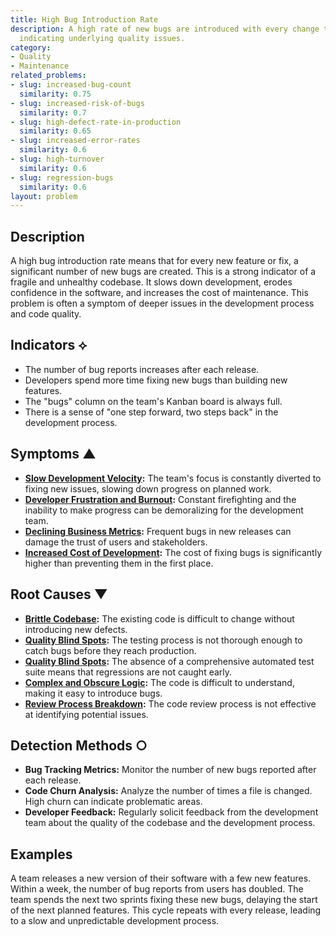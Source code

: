 ```yaml
---
title: High Bug Introduction Rate
description: A high rate of new bugs are introduced with every change to the codebase,
  indicating underlying quality issues.
category:
- Quality
- Maintenance
related_problems:
- slug: increased-bug-count
  similarity: 0.75
- slug: increased-risk-of-bugs
  similarity: 0.7
- slug: high-defect-rate-in-production
  similarity: 0.65
- slug: increased-error-rates
  similarity: 0.6
- slug: high-turnover
  similarity: 0.6
- slug: regression-bugs
  similarity: 0.6
layout: problem
---
```


## Description
A high bug introduction rate means that for every new feature or fix, a significant number of new bugs are created. This is a strong indicator of a fragile and unhealthy codebase. It slows down development, erodes confidence in the software, and increases the cost of maintenance. This problem is often a symptom of deeper issues in the development process and code quality.

## Indicators ⟡
- The number of bug reports increases after each release.
- Developers spend more time fixing new bugs than building new features.
- The "bugs" column on the team's Kanban board is always full.
- There is a sense of "one step forward, two steps back" in the development process.

## Symptoms ▲
- **[Slow Development Velocity](slow-development-velocity.md):** The team's focus is constantly diverted to fixing new issues, slowing down progress on planned work.
- **[Developer Frustration and Burnout](developer-frustration-and-burnout.md):** Constant firefighting and the inability to make progress can be demoralizing for the development team.
- **[Declining Business Metrics](declining-business-metrics.md):** Frequent bugs in new releases can damage the trust of users and stakeholders.
- **[Increased Cost of Development](increased-cost-of-development.md):** The cost of fixing bugs is significantly higher than preventing them in the first place.

## Root Causes ▼
- **[Brittle Codebase](brittle-codebase.md):** The existing code is difficult to change without introducing new defects.
- **[Quality Blind Spots](quality-blind-spots.md):** The testing process is not thorough enough to catch bugs before they reach production.
- **[Quality Blind Spots](quality-blind-spots.md):** The absence of a comprehensive automated test suite means that regressions are not caught early.
- **[Complex and Obscure Logic](complex-and-obscure-logic.md):** The code is difficult to understand, making it easy to introduce bugs.
- **[Review Process Breakdown](review-process-breakdown.md):** The code review process is not effective at identifying potential issues.

## Detection Methods ○
- **Bug Tracking Metrics:** Monitor the number of new bugs reported after each release.
- **Code Churn Analysis:** Analyze the number of times a file is changed. High churn can indicate problematic areas.
- **Developer Feedback:** Regularly solicit feedback from the development team about the quality of the codebase and the development process.

## Examples
A team releases a new version of their software with a few new features. Within a week, the number of bug reports from users has doubled. The team spends the next two sprints fixing these new bugs, delaying the start of the next planned features. This cycle repeats with every release, leading to a slow and unpredictable development process.